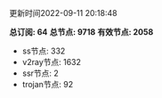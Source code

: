 更新时间2022-09-11 20:18:48

**总订阅: 64**
**总节点: 9718**
**有效节点: 2058**
- ss节点: 332
- v2ray节点: 1632
- ssr节点: 2
- trojan节点: 92
